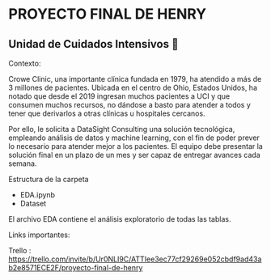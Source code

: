 # PROYECTO FINAL DE HENRY
## Unidad de Cuidados Intensivos 🏥 
Contexto:

Crowe Clinic, una importante clínica fundada en 1979, ha atendido a más de 3 millones de pacientes. Ubicada en el centro de Ohio, Estados Unidos, ha notado que desde el 2019 ingresan muchos pacientes a UCI y que consumen muchos recursos, no dándose a basto para atender a todos y tener que derivarlos a otras clínicas u hospitales cercanos. 

Por ello, le solicita a DataSight Consulting una solución tecnológica, empleando análisis de datos y machine learning, con el fin de poder prever lo necesario para atender mejor a los pacientes.
El equipo debe presentar la solución final en un plazo de un mes y ser capaz de entregar avances cada semana.

Estructura de la carpeta
  - EDA.ipynb
  - Dataset

El archivo EDA contiene el análisis exploratorio de todas las tablas.

Links importantes: 

Trello : https://trello.com/invite/b/Ur0NLI9C/ATTIee3ec77cf29269e052cbdf9ad43ab2e8571ECE2F/proyecto-final-de-henry
